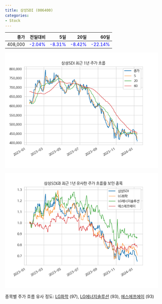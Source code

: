 ```yaml
---
title: 삼성SDI (006400)
categories:
- Stock
---
```


|종가|전일대비|5일|20일|60일|
|---:|-------:|--:|---:|---:|
|408,000|<span style="color: blue">-2.04%</span>|<span style="color: blue">-8.31%</span>|<span style="color: blue">-8.42%</span>|<span style="color: blue">-22.14%</span>|


<!-- more -->

![006400](/assets/images/stock/006400.png)

![006400](/assets/images/stock/006400_sim.png)

종목별 주가 흐름 유사 정도:
[LG화학](/stock/051910/) (97),
[LG에너지솔루션](/stock/373220/) (93),
[에스에프에이](/stock/056190/) (93)